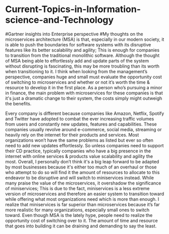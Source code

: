 # Current-Topics-in-Information-science-and-Technology
#Gartner insights into Enterprise perspective
#My thoughts on the microservices architecture (MSA) is that, especially in our modern society, it is able to push the boundaries for software systems with its disruptive features like its better scalability and agility; This is enough for companies to transition from the traditional monolithic software. Although the thought of MSA being able to effortlessly add and update parts of the system without disrupting is fascinating, this may be more troubling than its worth when transitioning to it. I think when looking from the management’s perspective, companies huge and small must evaluate the opportunity cost of switching to microservices and whether or not it’s worth the time & resource to develop it in the first place. As a person who’s pursuing a minor in finance, the main problem with microservices for these companies is that it's just a dramatic change to their system, the costs simply might outweigh the benefits. 

Every company is different because companies like Amazon, Netflix, Spotify and Twitter have adopted to combat the ever increasing traffic volumes from users and constantly new updates, features and capabilities. These companies usually revolve around e-commerce, social media, streaming or heavily rely on the internet for their products and services. Most organizations won’t have the same problems as listed but ever so often need to add new updates effortlessly. So unless companies need to support their CD practice, typically companies who have a big presence in the internet with online services & products value scalability and agility the most. Overall, I personally don’t think it's a big leap forward to be adapted by most businesses because it's either too much of an overhaul or those who attempt to do so will find it the amount of resources to allocate to this endeavor to be disruptive and will switch to miniservices instead. While many praise the value of the microservices, it overshadow the significance of miniservices; This is due to the fact, miniservices is a less extreme version of microservices and therefore an easier system to transition toward while offering what most organizations need which is more than enough. I realize that miniservices is far superior than microservices because it’s far more realistic for many organizations, especially small ones to switch toward. Even though MSA is the lately hype, people need to realize the opportunity cost of switching over to it. The amount of time and resource that goes into building it can be draining and demanding to say the least. 
